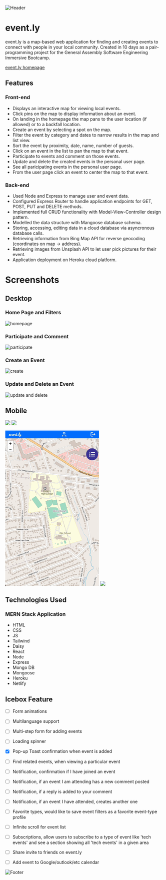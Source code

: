 
![Header](https://github.com/spencerlelswick/event-ly/assets/106488356/255b5a74-23e8-48f8-a6b6-f043000b588a)

# event.ly

event.ly is a map-based web application for finding and creating events to connect with people in your local community.
Created in 10 days as a pair-programming project for the General Assembly Software Engineering Immersive Bootcamp.

[event.ly homepage](https://event-ly.netlify.app/)

## Features

### Front-end

- Displays an interactive map for viewing local events.
- Click pins on the map to display information about an event.
- On landing in the homepage the map pans to the user location (if allowed) or to a backfall location.
- Create an event by selecting a spot on the map.
- Filter the event by category and dates to narrow results in the map and list view.
- Sort the event by proximity, date, name, number of guests.
- Click on an event in the list to pan the map to that event.
- Participate to events and comment on those events.
- Update and delete the created events in the personal user page.
- See all paricipating events in the personal user page.
- From the user page click an event to center the map to that event.

### Back-end

- Used Node and Express to manage user and event data.
- Configured Express Router to handle application endpoints for GET, POST, PUT and DELETE methods.
- Implemented full CRUD functionality with Model-View-Controller design pattern.
- Modelled the data structure with Mangoose database schema.
- Storing, accessing, editing data in a cloud database via asyncronous database calls.
- Retrieving information from Bing Map API for reverse geocoding (coordinates on map -> address).
- Retrieving images from Unsplash API to let user pick pictures for their event.
- Application deployment on Heroku cloud platform.

# Screenshots

## Desktop

### Home Page and Filters

![homepage](./readme_assets/1.gif)

### Participate and Comment

![participate](./readme_assets/2.gif)

### Create an Event

![create](./readme_assets/3.gif)

### Update and Delete an Event

![update and delete](./readme_assets/4.gif)

## Mobile

<img src="./readme_assets/m1.gif" width="300"> <img src="./readme_assets/m2.gif" width="300">

<img src="./readme_assets/m3.gif" width="300"> <img src="./readme_assets/m4.gif" width="300">



## Technologies Used

### MERN Stack Application

- HTML
- CSS
- JS
- Tailwind
- Daisy
- React
- Node
- Express
- Mongo DB
- Mongoose
- Heroku
- Netlify

## Icebox Feature

- [ ] Form animations
- [ ] Multilanguage support
- [ ] Multi-step form for adding events
- [ ] Loading spinner
- [x] Pop-up Toast confirmation when event is added
- [ ] Find related events, when viewing a particular event
- [ ] Notification, confirmation if I have joined an event
- [ ] Notification, if an event I am attending has a new comment posted
- [ ] Notification, if a reply is added to your comment
- [ ] Notification, if an event I have attended, creates another one
- [ ] Favorite types, would like to save event filters as a favorite event-type profile
- [ ] Infinite scroll for event list
- [ ] Subscriptions, allow users to subscribe to a type of event like 'tech events' and see a section showing all 'tech events' in a given area
- [ ] Share invite to friends on event.ly
- [ ] Add event to Google/outlook/etc calendar


![Footer](https://github.com/spencerlelswick/event-ly/assets/106488356/255b5a74-23e8-48f8-a6b6-f043000b588a)
